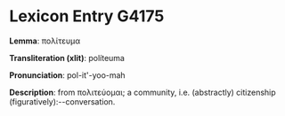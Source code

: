 # Lexicon Entry G4175

**Lemma**: πολίτευμα

**Transliteration (xlit)**: políteuma

**Pronunciation**: pol-it'-yoo-mah

**Description**:
from πολιτεύομαι; a community, i.e. (abstractly) citizenship (figuratively):--conversation.
